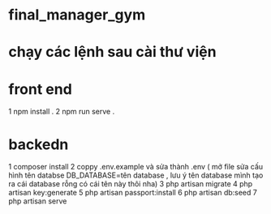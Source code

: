 # final_manager_gym
# chạy các lệnh sau cài thư viện
# front end
1 npm install .
2 npm run serve .

# backedn
1 composer install
2 coppy .env.example và sửa thành .env ( mở file sửa cấu hình tên databse DB_DATABASE=tên database  , lưu ý tên database mình tạo ra cái database rỗng có cái tên này thôi nha)
3 php artisan migrate
4 php artisan key:generate
5 php artisan passport:install
6 php artisan db:seed
7 php artisan serve
